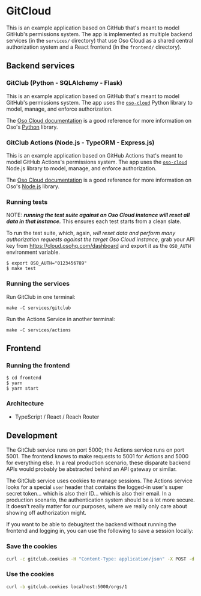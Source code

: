 # GitCloud

This is an example application based on GitHub that's meant to model GitHub's
permissions system. The app is implemented as multiple backend services (in the
`services/` directory) that use Oso Cloud as a shared central authorization
system and a React frontend (in the `frontend/` directory).

## Backend services

### GitClub (Python - SQLAlchemy - Flask)

This is an example application based on GitHub that's meant to model GitHub's
permissions system. The app uses the [`oso-cloud`][pypi-oso-cloud] Python
library to model, manage, and enforce authorization.

[pypi-oso-cloud]: https://pypi.org/project/oso-cloud/

The [Oso Cloud documentation][docs] is a good reference for more information on
Oso's [Python][docs-python] library.

[docs]: https://cloud-docs.osohq.com/
[docs-python]: https://cloud-docs.osohq.com/reference/client-apis/python

### GitClub Actions (Node.js - TypeORM - Express.js)

This is an example application based on GitHub Actions that's meant to model
GitHub Actions's permissions system. The app uses the
[`oso-cloud`][npm-oso-cloud] Node.js library to model, manage, and enforce
authorization.

[npm-oso-cloud]: https://www.npmjs.com/package/oso-cloud

The [Oso Cloud documentation][docs] is a good reference for more information on
Oso's [Node.js][docs-node] library.

[docs-node]: https://cloud-docs.osohq.com/reference/client-apis/node

### Running tests

NOTE: ***running the test suite against an Oso Cloud instance will reset all
data in that instance.*** This ensures each test starts from a clean slate.

To run the test suite, which, again, *will reset data and perform many
authorization requests against the target Oso Cloud instance*, grab your API
key from https://cloud.osohq.com/dashboard and export it as the `OSO_AUTH`
environment variable.

```console
$ export OSO_AUTH="0123456789"
$ make test
```

### Running the services

Run GitClub in one terminal:

```console
make -C services/gitclub
```

Run the Actions Service in another terminal:

```console
make -C services/actions
```

## Frontend

### Running the frontend

```console
$ cd frontend
$ yarn
$ yarn start
```

### Architecture

- TypeScript / React / Reach Router

## Development

The GitClub service runs on port 5000; the Actions service runs on port 5001.
The frontend knows to make requests to 5001 for Actions and 5000 for everything
else. In a real production scenario, these disparate backend APIs would
probably be abstracted behind an API gateway or similar.

The GitClub service uses cookies to manage sessions. The Actions service looks
for a special `user` header that contains the logged-in user's super secret
token... which is also their ID... which is also their email. In a production
scenario, the authentication system should be a lot more secure. It doesn't
really matter for our purposes, where we really only care about showing off
authorization might.

If you want to be able to debug/test the backend without running the frontend
and logging in, you can use the following to save a session locally:

### Save the cookies

```bash
curl -c gitclub.cookies -H "Content-Type: application/json" -X POST -d '{"id": "john@beatles.com"}' localhost:5000/session
```

### Use the cookies

```bash
curl -b gitclub.cookies localhost:5000/orgs/1
```
